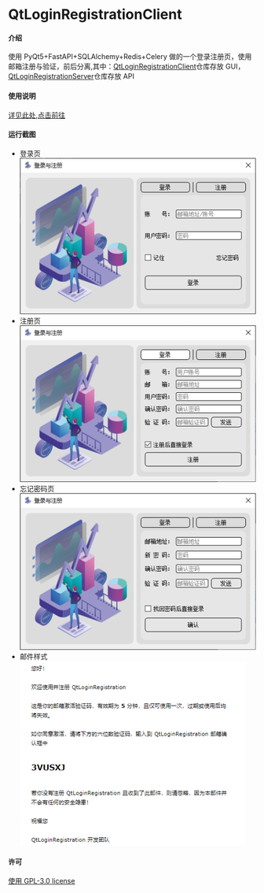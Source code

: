 # QtLoginRegistrationClient

#### 介绍

使用 PyQt5+FastAPI+SQLAlchemy+Redis+Celery 做的一个登录注册页，使用邮箱注册与验证，前后分离,其中：[QtLoginRegistrationClient](https://github.com/YQBaobao/QtLoginRegistrationClient)仓库存放 GUI，[QtLoginRegistrationServer](https://github.com/YQBaobao/QtLoginRegistrationServer)仓库存放 API

#### 使用说明
[详见此处,点击前往](https://www.cnblogs.com/yqbaowo/p/17998599)

#### 运行截图
- 登录页  
  ![login.png](readme/login.png)
- 注册页  
  ![register.png](readme/register.png)
- 忘记密码页  
  ![forget_password.png](readme/forget_password.png)
- 邮件样式  
  ![email.png](readme/email.png)

#### 许可 
 [使用 GPL-3.0 license](https://www.gnu.org/licenses/gpl-3.0.html)